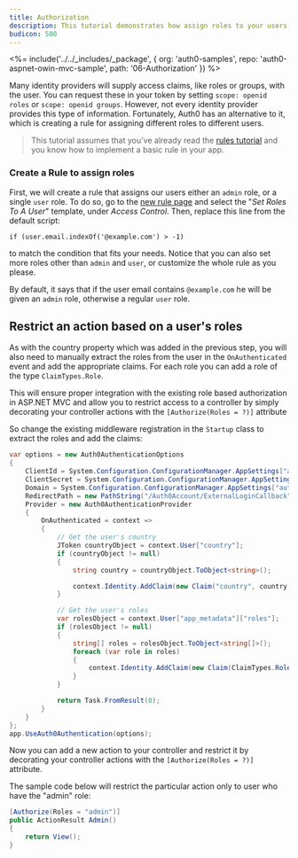 ```yaml
---
title: Authorization
description: This tutorial demonstrates how assign roles to your users, and use those claims to authorize or deny a user to access certain routes in the app.
budicon: 500
---
```


<%= include('../../_includes/_package', {
  org: 'auth0-samples',
  repo: 'auth0-aspnet-owin-mvc-sample',
  path: '06-Authorization'
}) %>

Many identity providers will supply access claims, like roles or groups, with the user. You can request these in your token by setting `scope: openid roles` or `scope: openid groups`. However, not every identity provider provides this type of information. Fortunately, Auth0 has an alternative to it, which is creating a rule for assigning different roles to different users.

> This tutorial assumes that you've already read the [rules tutorial](/quickstart/webapp/aspnet-owin/05-rules) and you know how to implement a basic rule in your app.

### Create a Rule to assign roles

First, we will create a rule that assigns our users either an `admin` role, or a single `user` role. To do so, go to the [new rule page](${manage_url}/#/rules/new) and select the "*Set Roles To A User*" template, under *Access Control*. Then, replace this line from the default script:

```
if (user.email.indexOf('@example.com') > -1)
```

to match the condition that fits your needs. Notice that you can also set more roles other than `admin` and `user`, or customize the whole rule as you please.

By default, it says that if the user email contains `@example.com` he will be given an `admin` role, otherwise a regular `user` role.

## Restrict an action based on a user's roles

As with the country property which was added in the previous step, you will also need to manually extract the roles from the user in the `OnAuthenticated` event and add the appropriate claims. For each role you can add a role of the type `ClaimTypes.Role`.

This will ensure proper integration with the existing role based authorization in ASP.NET MVC and allow you to restrict access to a controller by simply decorating your controller actions with the `[Authorize(Roles = ?)]` attribute

So change the existing middleware registration in the `Startup` class to extract the roles and add the claims:

```csharp
var options = new Auth0AuthenticationOptions
{
    ClientId = System.Configuration.ConfigurationManager.AppSettings["auth0:ClientId"],
    ClientSecret = System.Configuration.ConfigurationManager.AppSettings["auth0:ClientSecret"],
    Domain = System.Configuration.ConfigurationManager.AppSettings["auth0:Domain"],
    RedirectPath = new PathString("/Auth0Account/ExternalLoginCallback"),
    Provider = new Auth0AuthenticationProvider
    {
        OnAuthenticated = context =>
        {
            // Get the user's country
            JToken countryObject = context.User["country"];
            if (countryObject != null)
            {
                string country = countryObject.ToObject<string>();

                context.Identity.AddClaim(new Claim("country", country, ClaimValueTypes.String, context.Connection));
            }

            // Get the user's roles
            var rolesObject = context.User["app_metadata"]["roles"];
            if (rolesObject != null)
            {
                string[] roles = rolesObject.ToObject<string[]>();
                foreach (var role in roles)
                {
                    context.Identity.AddClaim(new Claim(ClaimTypes.Role, role, ClaimValueTypes.String, context.Connection));
                }
            }

            return Task.FromResult(0);
        }
    }
};
app.UseAuth0Authentication(options);
```

Now you can add a new action to your controller and restrict it by decorating your controller actions with the `[Authorize(Roles = ?)]` attribute.

The sample code below will restrict the particular action only to user who have the "admin" role:

```csharp
[Authorize(Roles = "admin")]
public ActionResult Admin()
{
    return View();
}
```

